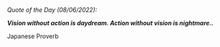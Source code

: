 *Quote of the Day (08/06/2022):*

_**Vision without action is daydream. Action without vision is nightmare..**_

Japanese Proverb